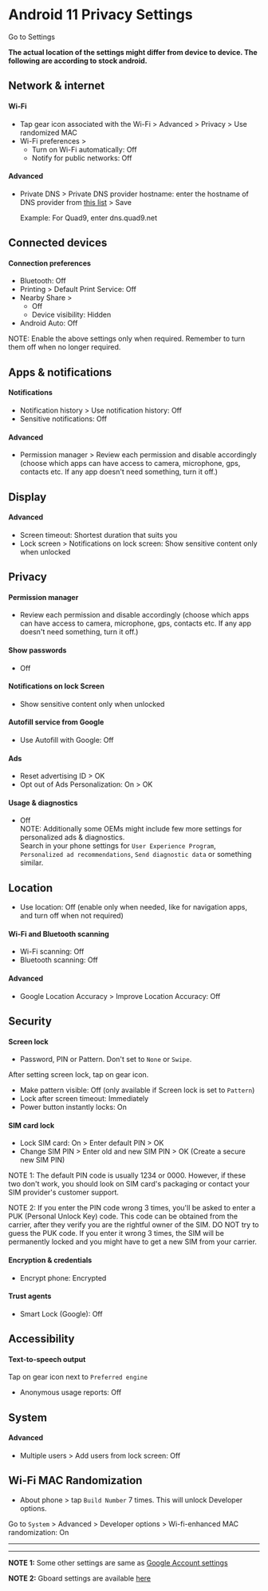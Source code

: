 # Android 11 Privacy Settings

Go to Settings

**The actual location of the settings might differ from device to device. The following are according to stock android.**



## Network & internet

#### Wi-Fi
- Tap gear icon associated with the Wi-Fi > Advanced > Privacy > Use randomized MAC
- Wi-Fi preferences > 
  - Turn on Wi-Fi automatically: Off
  - Notify for public networks: Off

#### Advanced
- Private DNS > Private DNS provider hostname: enter the hostname of DNS provider from [this list](https://www.privacyguides.org/en/dns/) > Save

  Example: For Quad9, enter dns.quad9.net



## Connected devices

#### Connection preferences
- Bluetooth: Off
- Printing > Default Print Service: Off
- Nearby Share >
  - Off
  - Device visibility: Hidden
- Android Auto: Off

NOTE: Enable the above settings only when required. Remember to turn them off when no longer required.



## Apps & notifications

#### Notifications
- Notification history > Use notification history: Off
- Sensitive notifications: Off

#### Advanced
- Permission manager > Review each permission and disable accordingly (choose which apps can have access to camera, microphone, gps, contacts etc. If any app doesn't need something, turn it off.)



## Display

#### Advanced
- Screen timeout: Shortest duration that suits you
- Lock screen > Notifications on lock screen: Show sensitive content only when unlocked



## Privacy

#### Permission manager
- Review each permission and disable accordingly (choose which apps can have access to camera, microphone, gps, contacts etc. If any app doesn't need something, turn it off.)

#### Show passwords
- Off

#### Notifications on lock Screen
- Show sensitive content only when unlocked

#### Autofill service from Google
- Use Autofill with Google: Off

#### Ads
- Reset advertising ID > OK
- Opt out of Ads Personalization: On > OK

#### Usage & diagnostics
- Off
<br>NOTE: Additionally some OEMs might include few more settings for personalized ads & diagnostics.
<br>Search in your phone settings for `User Experience Program`, `Personalized ad recommendations`, `Send diagnostic data` or something similar.



## Location
- Use location: Off (enable only when needed, like for navigation apps, and turn off when not required)

#### Wi-Fi and Bluetooth scanning
- Wi-Fi scanning: Off
- Bluetooth scanning: Off

#### Advanced
- Google Location Accuracy > Improve Location Accuracy: Off



## Security

#### Screen lock
- Password, PIN or Pattern. Don't set to `None` or `Swipe`.

After setting screen lock, tap on gear icon.

- Make pattern visible: Off (only available if Screen lock is set to `Pattern`)
- Lock after screen timeout: Immediately
- Power button instantly locks: On

#### SIM card lock
- Lock SIM card: On > Enter default PIN > OK
- Change SIM PIN > Enter old and new SIM PIN > OK (Create a secure new SIM PIN)

NOTE 1: The default PIN code is usually 1234 or 0000. However, if these two don't work, you should look on SIM card's packaging or contact your SIM provider's customer support.

NOTE 2: If you enter the PIN code wrong 3 times, you'll be asked to enter a PUK (Personal Unlock Key) code. This code can be obtained from the carrier, after they verify you are the rightful owner of the SIM. DO NOT try to guess the PUK code. If you enter it wrong 3 times, the SIM will be permanently locked and you might have to get a new SIM from your carrier.

#### Encryption & credentials
- Encrypt phone: Encrypted

#### Trust agents
- Smart Lock (Google): Off



## Accessibility

#### Text-to-speech output

Tap on gear icon next to `Preferred engine`

- Anonymous usage reports: Off



## System

#### Advanced
- Multiple users > Add users from lock screen: Off



## Wi-Fi MAC Randomization
- About phone > tap `Build Number` 7 times. This will unlock Developer options.

Go to `System` > Advanced > Developer options > Wi-fi-enhanced MAC randomization: On



---
---



**NOTE 1:** Some other settings are same as [Google Account settings](https://github.com/StellarSand/privacy-settings/blob/main/Privacy%20Settings/Google-Account.md)

**NOTE 2:** Gboard settings are available [here](https://github.com/StellarSand/privacy-settings/blob/main/Privacy%20Settings/Gboard.md)